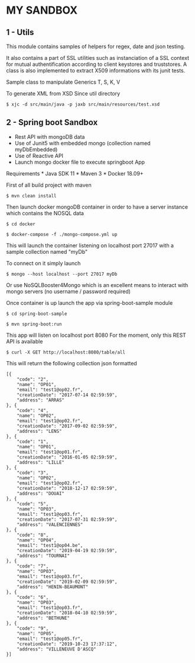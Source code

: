 **MY SANDBOX**
=======================================================

1 - Utils
-----------------------------
This module contains samples of helpers for regex, date and json testing.

It also contains a part of SSL utilities such as instanciation of a SSL context for mutual authentification according to client keystores and truststores.
A class is also implemented to extract X509 informations with its junit tests.

Sample class to manipulate Generics T, S, K, V

To generate XML from XSD
Since util directory

`$ xjc -d src/main/java -p jaxb src/main/resources/test.xsd`


2 - Spring boot Sandbox
----------------------
- Rest API with mongoDB data
- Use of Junit5 with embedded mongo (collection named myDbEmbedded)
- Use of Reactive API
- Launch mongo docker file to execute springboot App

Requirements
    * Java SDK 11
    * Maven 3
    * Docker 18.09+

First of all build project with maven 

`$ mvn clean install`

Then launch docker mongoDB container in order to have a server instance which contains the NOSQL data

`$ cd docker`

`$ docker-compose -f ./mongo-compose.yml up`

This will launch the container listening on localhost port 27017 with a sample collection named "myDb"

To connect on it simply launch

`$ mongo --host localhost --port 27017 myDb`

Or use NoSQLBooster4Mongo which is an excellent means to interact with mongo servers (no username / password required)

Once container is up
launch the app via spring-boot-sample module

`$ cd spring-boot-sample`

`$ mvn spring-boot:run`

This app will listen on localhost port 8080
For the moment, only this REST API is available

`$ curl -X GET http://localhost:8080/table/all`

This will return the following collection json formatted

```
[{
    "code": "2",
    "name": "OP01",
    "email": "test1@op02.fr",
    "creationDate": "2017-07-14 02:59:59",
    "address": "ARRAS"
}, {
    "code": "4",
    "name": "OP02",
    "email": "test1@op02.fr",
    "creationDate": "2017-09-02 02:59:59",
    "address": "LENS"
}, {
    "code": "1",
    "name": "OP01",
    "email": "test1@op01.fr",
    "creationDate": "2016-01-05 02:59:59",
    "address": "LILLE"
}, {
    "code": "3",
    "name": "OP02",
    "email": "test1@op02.fr",
    "creationDate": "2018-12-17 02:59:59",
    "address": "DOUAI"
}, {
    "code": "5",
    "name": "OP03",
    "email": "test1@op03.fr",
    "creationDate": "2017-07-31 02:59:59",
    "address": "VALENCIENNES"
}, {
    "code": "8",
    "name": "OP04",
    "email": "test1@op04.be",
    "creationDate": "2019-04-19 02:59:59",
    "address": "TOURNAI"
}, {
    "code": "7",
    "name": "OP03",
    "email": "test1@op03.fr",
    "creationDate": "2019-02-09 02:59:59",
    "address": "HENIN-BEAUMONT"
}, {
    "code": "6",
    "name": "OP03",
    "email": "test1@op03.fr",
    "creationDate": "2018-04-10 02:59:59",
    "address": "BETHUNE"
}, {
    "code": "9",
    "name": "OP05",
    "email": "test1@op05.fr",
    "creationDate": "2019-10-23 17:37:12",
    "address": "VILLENEUVE D'ASCQ"
}]
```

